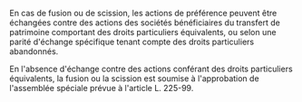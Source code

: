 En cas de fusion ou de scission, les actions de préférence peuvent être échangées contre des actions des sociétés bénéficiaires du transfert de patrimoine comportant des droits particuliers équivalents, ou selon une parité d'échange spécifique tenant compte des droits particuliers abandonnés.

En l'absence d'échange contre des actions conférant des droits particuliers équivalents, la fusion ou la scission est soumise à l'approbation de l'assemblée spéciale prévue à l'article L. 225-99.
